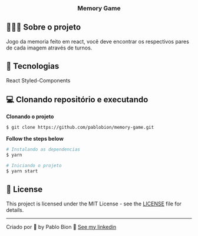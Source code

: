 
<h3 align="center">
  Memory Game
</h3>





## 💇🏻‍♂️ Sobre o projeto

Jogo da memoria feito em react, você deve encontrar os respectivos pares de cada imagem através de turnos.

## 🚀 Tecnologias

React
Styled-Components


## 💻 Clonando repositório e executando

**Clonando o projeto**

```bash
$ git clone https://github.com/pablobion/memory-game.git
```


**Follow the steps below**

```bash
# Instalando as dependencias
$ yarn

```

```bash
# Iniciando o projeto
$ yarn start

```


## 📝 License

This project is licensed under the MIT License - see the [LICENSE](LICENSE) file for details.

---

Criado por 💜 by Pablo Bion 👋 [See my linkedin](https://www.linkedin.com/in/eliasgcf/)
